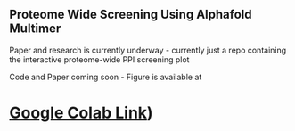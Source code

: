 ## Proteome Wide Screening Using Alphafold Multimer

Paper and research is currently underway - currently just a repo containing the interactive proteome-wide PPI screening plot

Code and Paper coming soon - Figure is available at

# [Google Colab Link](https://colab.research.google.com/github/cmkstien/Interactive_Proteome_PPI_Plot/blob/main/Mycoplasma_AllPPI_InteractivePlot_Final.ipynb))
